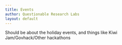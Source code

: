 ```yaml
---
title: Events
author: Questionable Research Labs
layout: default
---
```



Should be about the holiday events, and things like Kiwi Jam/Govhack/Other hackathons